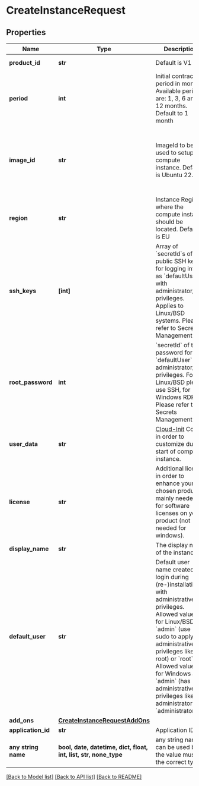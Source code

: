 # CreateInstanceRequest


## Properties
Name | Type | Description | Notes
------------ | ------------- | ------------- | -------------
**product_id** | **str** | Default is V1 | defaults to "V1"
**period** | **int** | Initial contract period in months. Available periods are: 1, 3, 6 and 12 months. Default to 1 month | defaults to 1
**image_id** | **str** | ImageId to be used to setup the compute instance. Default is Ubuntu 22.04 | [optional]  if omitted the server will use the default value of "afecbb85-e2fc-46f0-9684-b46b1faf00bb"
**region** | **str** | Instance Region where the compute instance should be located. Default is EU | [optional]  if omitted the server will use the default value of "EU"
**ssh_keys** | **[int]** | Array of &#x60;secretId&#x60;s of public SSH keys for logging into as &#x60;defaultUser&#x60; with administrator/root privileges. Applies to Linux/BSD systems. Please refer to Secrets Management API. | [optional] 
**root_password** | **int** | &#x60;secretId&#x60; of the password for the &#x60;defaultUser&#x60; with administrator/root privileges. For Linux/BSD please use SSH, for Windows RDP. Please refer to Secrets Management API. | [optional] 
**user_data** | **str** | [Cloud-Init](https://cloud-init.io/) Config in order to customize during start of compute instance. | [optional] 
**license** | **str** | Additional licence in order to enhance your chosen product, mainly needed for software licenses on your product (not needed for windows). | [optional] 
**display_name** | **str** | The display name of the instance | [optional] 
**default_user** | **str** | Default user name created for login during (re-)installation with administrative privileges. Allowed values for Linux/BSD are &#x60;admin&#x60; (use sudo to apply administrative privileges like root) or &#x60;root&#x60;. Allowed values for Windows are &#x60;admin&#x60; (has administrative privileges like administrator) or &#x60;administrator&#x60;. | [optional]  if omitted the server will use the default value of "admin"
**add_ons** | [**CreateInstanceRequestAddOns**](CreateInstanceRequestAddOns.md) |  | [optional] 
**application_id** | **str** | Application ID | [optional] 
**any string name** | **bool, date, datetime, dict, float, int, list, str, none_type** | any string name can be used but the value must be the correct type | [optional]

[[Back to Model list]](../README.md#documentation-for-models) [[Back to API list]](../README.md#documentation-for-api-endpoints) [[Back to README]](../README.md)


